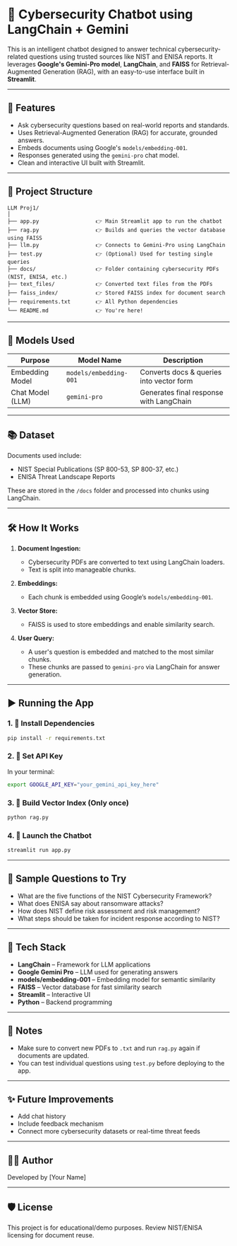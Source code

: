 
# 🔐 Cybersecurity Chatbot using LangChain + Gemini

This is an intelligent chatbot designed to answer technical cybersecurity-related questions using trusted sources like NIST and ENISA reports. It leverages **Google's Gemini-Pro model**, **LangChain**, and **FAISS** for Retrieval-Augmented Generation (RAG), with an easy-to-use interface built in **Streamlit**.

---

## 🚀 Features

- Ask cybersecurity questions based on real-world reports and standards.
- Uses Retrieval-Augmented Generation (RAG) for accurate, grounded answers.
- Embeds documents using Google's `models/embedding-001`.
- Responses generated using the `gemini-pro` chat model.
- Clean and interactive UI built with Streamlit.

---

## 📁 Project Structure

```
LLM Proj1/
│
├── app.py                  👉 Main Streamlit app to run the chatbot
├── rag.py                  👉 Builds and queries the vector database using FAISS
├── llm.py                  👉 Connects to Gemini-Pro using LangChain
├── test.py                 👉 (Optional) Used for testing single queries
├── docs/                   👉 Folder containing cybersecurity PDFs (NIST, ENISA, etc.)
├── text_files/             👉 Converted text files from the PDFs
├── faiss_index/            👉 Stored FAISS index for document search
├── requirements.txt        👉 All Python dependencies
└── README.md               👉 You're here!
```

---

## 🧠 Models Used

| Purpose          | Model Name               | Description                                |
|------------------|--------------------------|--------------------------------------------|
| Embedding Model  | `models/embedding-001`   | Converts docs & queries into vector form   |
| Chat Model (LLM) | `gemini-pro`             | Generates final response with LangChain    |

---

## 📚 Dataset

Documents used include:
- NIST Special Publications (SP 800-53, SP 800-37, etc.)
- ENISA Threat Landscape Reports

These are stored in the `/docs` folder and processed into chunks using LangChain.

---

## 🛠️ How It Works

1. **Document Ingestion:**
   - Cybersecurity PDFs are converted to text using LangChain loaders.
   - Text is split into manageable chunks.

2. **Embeddings:**
   - Each chunk is embedded using Google’s `models/embedding-001`.

3. **Vector Store:**
   - FAISS is used to store embeddings and enable similarity search.

4. **User Query:**
   - A user's question is embedded and matched to the most similar chunks.
   - These chunks are passed to `gemini-pro` via LangChain for answer generation.

---

## ▶️ Running the App

### 1. 🔧 Install Dependencies
```bash
pip install -r requirements.txt
```

### 2. 🔑 Set API Key
In your terminal:
```bash
export GOOGLE_API_KEY="your_gemini_api_key_here"
```

### 3. 🧠 Build Vector Index (Only once)
```bash
python rag.py
```

### 4. 🚀 Launch the Chatbot
```bash
streamlit run app.py
```

---

## 💬 Sample Questions to Try

- What are the five functions of the NIST Cybersecurity Framework?
- What does ENISA say about ransomware attacks?
- How does NIST define risk assessment and risk management?
- What steps should be taken for incident response according to NIST?

---

## 🧪 Tech Stack

- **LangChain** – Framework for LLM applications
- **Google Gemini Pro** – LLM used for generating answers
- **models/embedding-001** – Embedding model for semantic similarity
- **FAISS** – Vector database for fast similarity search
- **Streamlit** – Interactive UI
- **Python** – Backend programming

---

## 📌 Notes

- Make sure to convert new PDFs to `.txt` and run `rag.py` again if documents are updated.
- You can test individual questions using `test.py` before deploying to the app.

---

## ✨ Future Improvements

- Add chat history
- Include feedback mechanism
- Connect more cybersecurity datasets or real-time threat feeds

---

## 🧑‍💻 Author

Developed by [Your Name]

---

## 🛡️ License

This project is for educational/demo purposes. Review NIST/ENISA licensing for document reuse.
